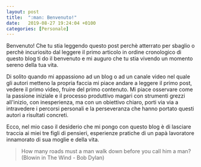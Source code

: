 ```yaml
---
layout: post
title:  ":man: Benvenuto!"
date:   2019-08-27 19:24:04 +0100
categories: [Personale]
---
```


Benvenuto!
Che tu stia leggendo questo post perchè atterrato per sbaglio o perchè incuriosito dal leggere il primo articolo in ordine cronologico di questo blog ti do il benvenuto e mi auguro che tu stia vivendo un momento sereno della tua vita.

Di solito quando mi appassiono ad un blog o ad un canale video nel quale gli autori metteno la propria faccia mi piace andare a leggere il primo post, vedere il primo video, fruire del primo contenuto. Mi piace osservare come la passione iniziale e il processo produttivo magari con strumenti grezzi all'inizio, con inesperienza, ma con un obiettivo chiaro, porti via via
a intravedere i percorsi personali e la perseveranza che hanno portato questi autori a risultati concreti.

Ecco, nel mio caso il desiderio che mi pongo con questo blog è di lasciare traccia ai miei tre figli di pensieri, esperienze pratiche di un papà lavoratore innamorato di sua moglie e della vita.

> How many roads must a man walk down before you call him a man? (Blowin in The Wind - Bob Dylan)
